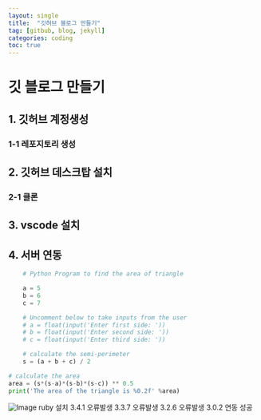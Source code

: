 ```yaml
---
layout: single
title:  "깃허브 블로그 만들기"
tag: [gitbub, blog, jekyll]
categories: coding
toc: true
---
```


# 깃 블로그 만들기

## 1. 깃허브 계정생성
### 1-1 레포지토리 생성
## 2. 깃허브 데스크탑 설치
### 2-1 클론
## 3. vscode 설치
## 4. 서버 연동

```python
    # Python Program to find the area of triangle

    a = 5
    b = 6
    c = 7

    # Uncomment below to take inputs from the user
    # a = float(input('Enter first side: '))
    # b = float(input('Enter second side: '))
    # c = float(input('Enter third side: '))

    # calculate the semi-perimeter
    s = (a + b + c) / 2

# calculate the area
area = (s*(s-a)*(s-b)*(s-c)) ** 0.5
print('The area of the triangle is %0.2f' %area)
```

![Image](https://github.com/user-attachments/assets/fe05b5b4-1b82-4a35-9bde-10bfdfb9a714)
ruby 설치 
3.4.1 오류발생
3.3.7 오류발생
3.2.6 오류발생
3.0.2 연동 성공
